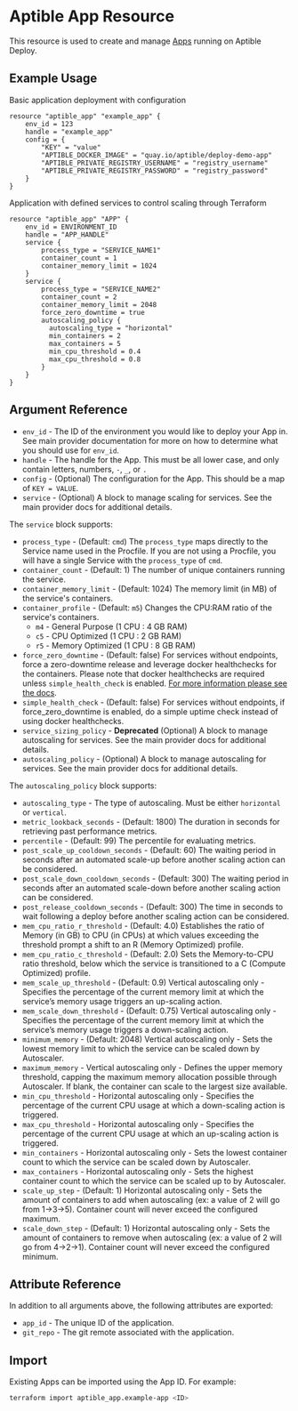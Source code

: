 # Aptible App Resource

This resource is used to create and manage
[Apps](https://www.aptible.com/docs/core-concepts/apps) running on Aptible
Deploy.

## Example Usage

Basic application deployment with configuration

```hcl
resource "aptible_app" "example_app" {
    env_id = 123
    handle = "example_app"
    config = {
        "KEY" = "value"
        "APTIBLE_DOCKER_IMAGE" = "quay.io/aptible/deploy-demo-app"
        "APTIBLE_PRIVATE_REGISTRY_USERNAME" = "registry_username"
        "APTIBLE_PRIVATE_REGISTRY_PASSWORD" = "registry_password"
    }
}
```

Application with defined services to control scaling through Terraform

```hcl
resource "aptible_app" "APP" {
    env_id = ENVIRONMENT_ID
    handle = "APP_HANDLE"
    service {
        process_type = "SERVICE_NAME1"
        container_count = 1
        container_memory_limit = 1024
    }
    service {
        process_type = "SERVICE_NAME2"
        container_count = 2
        container_memory_limit = 2048
        force_zero_downtime = true
        autoscaling_policy {
          autoscaling_type = "horizontal"
          min_containers = 2
          max_containers = 5
          min_cpu_threshold = 0.4
          max_cpu_threshold = 0.8
        }
    }
}
```

## Argument Reference

- `env_id` - The ID of the environment you would like to deploy your
  App in. See main provider documentation for more on how to determine what
  you should use for `env_id`.
- `handle` - The handle for the App. This must be all lower case, and
  only contain letters, numbers, `-`, `_`, or `.`
- `config` - (Optional) The configuration for the App. This should be a
  map of `KEY = VALUE`.
- `service` - (Optional) A block to manage scaling for services. See the main
  provider docs for additional details.

The `service` block supports:

- `process_type` - (Default: `cmd`) The `process_type` maps directly to the
  Service name used in the Procfile. If you are not using a Procfile, you will
  have a single Service with the `process_type` of `cmd`.
- `container_count` - (Default: 1) The number of unique containers running the
  service.
- `container_memory_limit` - (Default: 1024) The memory limit (in MB) of the
  service's containers.
- `container_profile` - (Default: `m5`) Changes the CPU:RAM ratio of the
  service's containers.
  - `m4` - General Purpose (1 CPU : 4 GB RAM)
  - `c5` - CPU Optimized (1 CPU : 2 GB RAM)
  - `r5` - Memory Optimized (1 CPU : 8 GB RAM)
- `force_zero_downtime` - (Default: false) For services without endpoints, force
  a zero-downtime release and leverage docker healthchecks for the containers. Please
  note that docker healthchecks are required unless `simple_health_check` is enabled.
  [For more information please see the docs](https://www.aptible.com/docs/core-concepts/apps/deploying-apps/releases/overview).
- `simple_health_check` - (Default: false) For services without endpoints, if
  force_zero_downtime is enabled, do a simple uptime check instead of using docker healthchecks.
- `service_sizing_policy` - **Deprecated** (Optional) A block to manage autoscaling for services. See
  the main provider docs for additional details.
- `autoscaling_policy` - (Optional) A block to manage autoscaling for services. See
  the main provider docs for additional details.

The `autoscaling_policy` block supports:

- `autoscaling_type` - The type of autoscaling. Must be either `horizontal` or `vertical`.
- `metric_lookback_seconds` - (Default: 1800) The duration in seconds for 
  retrieving past performance metrics.
- `percentile` - (Default: 99) The percentile for evaluating metrics.
- `post_scale_up_cooldown_seconds` - (Default: 60) The waiting period in seconds after an automated
 scale-up before another scaling action can be considered.
- `post_scale_down_cooldown_seconds` - (Default: 300) The waiting period in seconds after an automated
 scale-down before another scaling action can be considered.
- `post_release_cooldown_seconds` - (Default: 300) The time in seconds to wait following a
  deploy before another scaling action can be considered.
- `mem_cpu_ratio_r_threshold` - (Default: 4.0) Establishes the ratio of Memory (in GB) to CPU (in CPUs)
  at which values exceeding the threshold prompt a shift to an R (Memory Optimized) profile.
- `mem_cpu_ratio_c_threshold` - (Default: 2.0) Sets the Memory-to-CPU ratio threshold,
  below which the service is transitioned to a C (Compute Optimized) profile.
- `mem_scale_up_threshold` - (Default: 0.9) Vertical autoscaling only - Specifies the percentage
  of the current memory limit at which the service’s memory usage triggers an up-scaling action.
- `mem_scale_down_threshold` - (Default: 0.75) Vertical autoscaling only - Specifies the percentage
  of the current memory limit at which the service’s memory usage triggers a down-scaling action.
- `minimum_memory` - (Default: 2048) Vertical autoscaling only - Sets the lowest memory
  limit to which the service can be scaled down by Autoscaler.
- `maximum_memory` - Vertical autoscaling only - Defines the upper memory threshold,
  capping the maximum memory allocation possible through Autoscaler. If blank,
  the container can scale to the largest size available.
- `min_cpu_threshold` - Horizontal autoscaling only - Specifies the percentage of the current CPU usage at which
  a down-scaling action is triggered.
- `max_cpu_threshold` - Horizontal autoscaling only - Specifies the percentage of the current CPU usage at which
  an up-scaling action is triggered.
- `min_containers` - Horizontal autoscaling only - Sets the lowest container count to which
  the service can be scaled down by Autoscaler.
- `max_containers` - Horizontal autoscaling only - Sets the highest container count to which
  the service can be scaled up to by Autoscaler.
- `scale_up_step` - (Default: 1) Horizontal autoscaling only - Sets the amount of containers to add
  when autoscaling (ex: a value of 2 will go from 1->3->5). Container count will never exceed the configured maximum.
- `scale_down_step` - (Default: 1) Horizontal autoscaling only - Sets the amount of containers to remove when
  autoscaling (ex: a value of 2 will go from 4->2->1). Container count will never exceed the configured minimum.

## Attribute Reference

In addition to all arguments above, the following attributes are exported:

- `app_id` - The unique ID of the application.
- `git_repo` - The git remote associated with the application.

## Import

Existing Apps can be imported using the App ID. For example:

```bash
terraform import aptible_app.example-app <ID>
```
